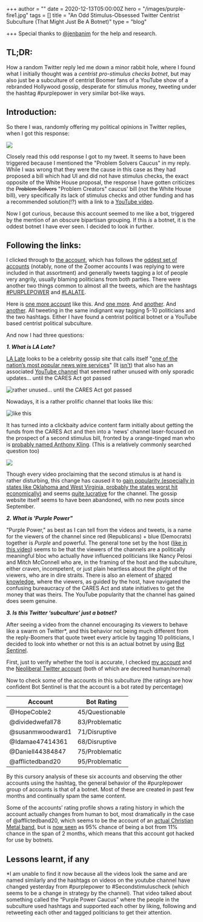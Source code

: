 +++
author = ""
date = 2020-12-13T05:00:00Z
hero = "/images/purple-fire1.jpg"
tags = []
title = "An Odd Stimulus-Obsessed Twitter Centrist Subculture (That Might Just Be A Botnet)"
type = "blog"

+++
Special thanks to [@jenbanim](https://twitter.com/HopeCoble2) for the help and research.

## TL;DR:

How a random Twitter reply led me down a minor rabbit hole, where I found what I initially thought was a _centrist pro-stimulus checks botnet_, but may also just be a subculture of centrist Boomer fans of a YouTube show of a rebranded Hollywood gossip, desperate for stimulus money, tweeting under the hashtag #purplepower in very similar bot-like ways.

## Introduction:

So there I was, randomly offering my political opinions in Twitter replies, when I got this response:

![](https://raw.githubusercontent.com/dialing-up/brevifolia-hugo-forestry/master/static/images/screenshot-2020-12-12-205927.png)

Closely read this odd response I got to my tweet. It seems to have been triggered because I mentioned the "Problem Solvers Caucus" in my reply. While I was wrong that they were the cause in this case as they had proposed a bill which had UI and did not have stimulus checks, the exact opposite of the White House proposal, the response I have gotten criticizes the ~~Problem Solvers~~ "Problem Creators" caucus' bill (not the White House bill), very specifically its lack of stimulus checks and other funding and has a recommended solution(!?) with a link to a [YouTube video](https://www.youtube.com/watch?v=qyS5JIpqKpk).

Now I got curious, because this account seemed to me like a bot, triggered by the mention of an obscure bipartisan grouping. If this _is_ a botnet, it is the oddest botnet I have ever seen. I decided to look in further.

## Following the links:

I clicked through to [the account](https://twitter.com/HopeCoble2), which has follows the [oddest set of accounts](https://twitter.com/HopeCoble2/following) (notably, none of the Zoomer accounts I was replying to were included in that assortment) and generally tweets tagging a lot of people very angrily, usually blaming politicians from both parties. There were another two things common to almost all the tweets, which are the hashtags [#PURPLEPOWER](https://twitter.com/hashtag/PURPLEPOWER) and [#LALATE](https://twitter.com/hashtag/LALATE).

Here is [one more account](https://twitter.com/dividedwefall78) like this. And [one more](https://twitter.com/SusanMWoodward1). And [another](https://twitter.com/Idamae47414361). And [another](https://twitter.com/Afflictedband20). All tweeting in the same indignant way tagging 5-10 politicians and the two hashtags. Either I have found a centrist political botnet or a YouTube based centrist political subculture.

And now I had three questions:

**_1. What is LA Late?_**

[LA Late](https://news.lalate.com/) looks to be a celebrity gossip site that calls itself "[one of the nation’s most popular news wire services](https://news.lalate.com/about)" (It [isn't](https://www.alexa.com/siteinfo/lalate.com)) that also has an associated [YouTube channel](https://www.youtube.com/c/LALATE/videos) that seemed rather unused with only sporadic updates... until the CARES Act got passed

![rather unused... until the CARES Act got passed](https://raw.githubusercontent.com/dialing-up/brevifolia-hugo-forestry/master/static/images/screenshot-2020-12-12-233148.png)

Nowadays, it is a rather prolific channel that looks like this:

![like this](https://raw.githubusercontent.com/dialing-up/brevifolia-hugo-forestry/master/static/images/screenshot-2020-12-12-173319.png)

It has turned into a clickbaity advice content farm initially about getting the funds from the CARES Act and then into a 'news' channel laser-focused on the prospect of a second stimulus bill, fronted by a orange-tinged man who is [probably named Anthony Kling](https://www.imdb.com/title/tt11743084/). (This is a relatively commonly searched question too)

![](https://raw.githubusercontent.com/dialing-up/brevifolia-hugo-forestry/master/static/images/screenshot-2020-12-12-233806.png)

Though every video proclaiming that the second stimulus is at hand is rather disturbing, this change has caused it to [gain popularity (especially in states like Oklahoma and West Virginia, probably the states worst hit economically)](https://trends.google.com/trends/explore?geo=US&q=lalate) and seems [quite lucrative](https://socialblade.com/youtube/user/lalatenews/monthly) for the channel. The gossip website itself seems to have been abandoned, with no new posts since September.

**_2. What is 'Purple Power"_**

"Purple Power," as best as I can tell from the videos and tweets, is a name for the viewers of the channel since red (Republicans) + blue (Democrats) together is _Purple_ and powerful. The general tone set by the host ([like in this video](https://www.youtube.com/watch?v=YdtS64UEH8Q)) seems to be that the viewers of the channels are a politically meaningful bloc who actually _have_ influenced politicians like Nancy Pelosi and Mitch McConnell who are, in the framing of the host and the subculture, either craven, incompetent, or just plain heartless about the plight of the viewers, who are in dire straits. There is also an element of [shared knowledge](https://twitter.com/sasha3149/status/1325513197256839171?s=20), where the viewers, as guided by the host, have navigated the confusing bureaucracy of the CARES Act and state initiatives to get the money that was theirs. The YouTube popularity that the channel has gained does seem genuine.

**_3. Is this Twitter ‘subculture’ just a botnet?_**

After seeing a video from the channel encouraging its viewers to behave like a swarm on Twitter*,  and this behavior not being much different from the reply-Boomers that quote tweet every article by tagging 10 politicians, I decided to look into whether or not this is an actual botnet by using [Bot Sentinel](https://botsentinel.com/).

First, just to verify whether the tool is accurate, I checked [my account](https://botsentinel.com/profile/2843690641) and the [Neoliberal Twitter account](https://botsentinel.com/profile/865004396681207809#) (both of which are decreed human/normal)

Now to check some of the accounts in this subculture (the ratings are how confident Bot Sentinel is that the account is a bot rated by percentage)

| Account | Bot Rating |
| --- | --- |
| @HopeCoble2 | 45/Questionable |
| @dividedwefall78 | 83/Problematic |
| @susanmwoodward1 | 71/Disruptive |
| @Idamae47414361 | 68/Disruptive |
| @Daniell44384847 | 75/Problematic |
| @afflictedband20 | 95/Problematic |

By this cursory analysis of these six accounts and observing the other accounts using the hashtag, the general behavior of the #purplepower group of accounts is that of a botnet. Most of these are created in past few months and continually spam the same content.

Some of the accounts’ rating profile shows a rating history in which the account actually changes from human to bot, most dramatically in the case of @afflictedband20, which seems to be the account of an [actual Christian Metal band](https://www.reverbnation.com/theafflicted2), but is [now seen](https://botsentinel.com/profile/1083566707174711296) as 95% chance of being a bot from 11% chance in the span of 2 months, which means that this account got hacked for use by botnets.

## Lessons learnt, if any

\*I am unable to find it now because all the videos look the same and are named similarly and the hashtags on videos on the youtube channel have changed yesterday from #purplepower to #Secondstimuluscheck (which seems to be a change in strategy by the channel). That video talked about something called the “Purple Power Caucus” where the people in the subculture used hashtags and supported each other by liking, following and retweeting each other and tagged politicians to get their attention.
